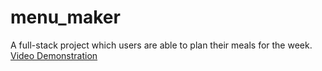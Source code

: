 # menu_maker
A full-stack project which users are able to plan their meals for the week. 
[Video Demonstration](https://github.com/JenniferFulton/menu_maker/files/8189317/Menu_maker.mov.zip)
